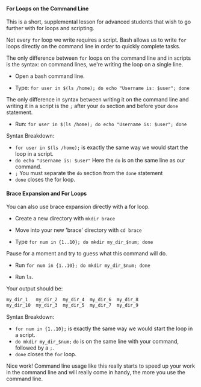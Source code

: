 #### For Loops on the Command Line

This is a short, supplemental lesson for advanced students that wish to go further with for loops and scripting.

Not every `for` loop we write requires a script. Bash allows us to write `for` loops directly on the command line in order to quickly complete tasks.

The only difference between `for` loops on the command line and in scripts is the syntax: on command lines, we're writing the loop on a single line.

- Open a bash command line.

- Type: `for user in $(ls /home); do echo "Username is: $user"; done`

The only difference in syntax between writing it on the command line and writing it in a script is the `;` after your `do` section and before your `done` statement.

- Run: `for user in $(ls /home); do echo "Username is: $user"; done`

Syntax Breakdown:

- `for user in $(ls /home);` is exactly the same way we would start the loop in a script.
- `do echo "Username is: $user"` Here the `do` is on the same line as our command.
- `;` You must separate the `do` section from the `done` statement
- `done` closes the for loop.

#### Brace Expansion and For Loops

You can also use brace expansion directly with a for loop.

- Create a new directory with `mkdir brace`

- Move into your new 'brace' directory with `cd brace`

- Type `for num in {1..10}; do mkdir my_dir_$num; done`

Pause for a moment and try to guess what this command will do.

- Run `for num in {1..10}; do mkdir my_dir_$num; done`

- Run `ls`.

Your output should be:

```bash
my_dir_1   my_dir_2  my_dir_4  my_dir_6  my_dir_8
my_dir_10  my_dir_3  my_dir_5  my_dir_7  my_dir_9
```

Syntax Breakdown:

- `for num in {1..10};` is exactly the same way we would start the loop in a script.
- `do mkdir my_dir_$num;` `do` is on the same line with your command, followed by a `;`.
- `done` closes the `for` loop.

Nice work! Command line usage like this really starts to speed up your work in the command line and will really come in handy, the more you use the command line.